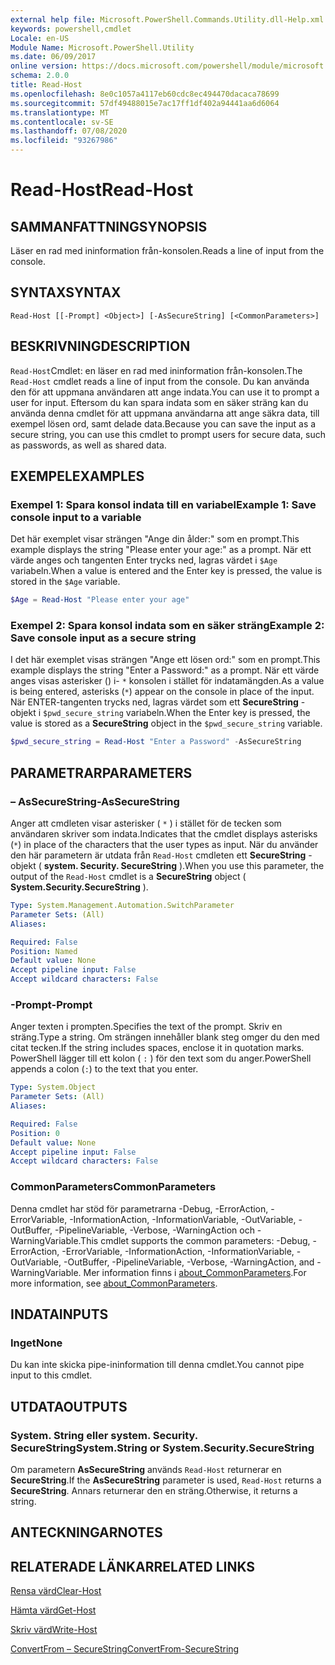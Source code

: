 ```yaml
---
external help file: Microsoft.PowerShell.Commands.Utility.dll-Help.xml
keywords: powershell,cmdlet
Locale: en-US
Module Name: Microsoft.PowerShell.Utility
ms.date: 06/09/2017
online version: https://docs.microsoft.com/powershell/module/microsoft.powershell.utility/read-host?view=powershell-6&WT.mc_id=ps-gethelp
schema: 2.0.0
title: Read-Host
ms.openlocfilehash: 8e0c1057a4117eb60cdc8ec494470dacaca78699
ms.sourcegitcommit: 57df49488015e7ac17ff1df402a94441aa6d6064
ms.translationtype: MT
ms.contentlocale: sv-SE
ms.lasthandoff: 07/08/2020
ms.locfileid: "93267986"
---
```

# <span data-ttu-id="0b12f-103">Read-Host</span><span class="sxs-lookup"><span data-stu-id="0b12f-103">Read-Host</span></span>

## <span data-ttu-id="0b12f-104">SAMMANFATTNING</span><span class="sxs-lookup"><span data-stu-id="0b12f-104">SYNOPSIS</span></span>
<span data-ttu-id="0b12f-105">Läser en rad med ininformation från-konsolen.</span><span class="sxs-lookup"><span data-stu-id="0b12f-105">Reads a line of input from the console.</span></span>

## <span data-ttu-id="0b12f-106">SYNTAX</span><span class="sxs-lookup"><span data-stu-id="0b12f-106">SYNTAX</span></span>

```
Read-Host [[-Prompt] <Object>] [-AsSecureString] [<CommonParameters>]
```

## <span data-ttu-id="0b12f-107">BESKRIVNING</span><span class="sxs-lookup"><span data-stu-id="0b12f-107">DESCRIPTION</span></span>

<span data-ttu-id="0b12f-108">`Read-Host`Cmdlet: en läser en rad med ininformation från-konsolen.</span><span class="sxs-lookup"><span data-stu-id="0b12f-108">The `Read-Host` cmdlet reads a line of input from the console.</span></span> <span data-ttu-id="0b12f-109">Du kan använda den för att uppmana användaren att ange indata.</span><span class="sxs-lookup"><span data-stu-id="0b12f-109">You can use it to prompt a user for input.</span></span> <span data-ttu-id="0b12f-110">Eftersom du kan spara indata som en säker sträng kan du använda denna cmdlet för att uppmana användarna att ange säkra data, till exempel lösen ord, samt delade data.</span><span class="sxs-lookup"><span data-stu-id="0b12f-110">Because you can save the input as a secure string, you can use this cmdlet to prompt users for secure data, such as passwords, as well as shared data.</span></span>

## <span data-ttu-id="0b12f-111">EXEMPEL</span><span class="sxs-lookup"><span data-stu-id="0b12f-111">EXAMPLES</span></span>

### <span data-ttu-id="0b12f-112">Exempel 1: Spara konsol indata till en variabel</span><span class="sxs-lookup"><span data-stu-id="0b12f-112">Example 1: Save console input to a variable</span></span>

<span data-ttu-id="0b12f-113">Det här exemplet visar strängen "Ange din ålder:" som en prompt.</span><span class="sxs-lookup"><span data-stu-id="0b12f-113">This example displays the string "Please enter your age:" as a prompt.</span></span> <span data-ttu-id="0b12f-114">När ett värde anges och tangenten Enter trycks ned, lagras värdet i `$Age` variabeln.</span><span class="sxs-lookup"><span data-stu-id="0b12f-114">When a value is entered and the Enter key is pressed, the value is stored in the `$Age` variable.</span></span>

```powershell
$Age = Read-Host "Please enter your age"
```

### <span data-ttu-id="0b12f-115">Exempel 2: Spara konsol indata som en säker sträng</span><span class="sxs-lookup"><span data-stu-id="0b12f-115">Example 2: Save console input as a secure string</span></span>

<span data-ttu-id="0b12f-116">I det här exemplet visas strängen "Ange ett lösen ord:" som en prompt.</span><span class="sxs-lookup"><span data-stu-id="0b12f-116">This example displays the string "Enter a Password:" as a prompt.</span></span> <span data-ttu-id="0b12f-117">När ett värde anges visas asterisker () i- `*` konsolen i stället för indatamängden.</span><span class="sxs-lookup"><span data-stu-id="0b12f-117">As a value is being entered, asterisks (`*`) appear on the console in place of the input.</span></span> <span data-ttu-id="0b12f-118">När ENTER-tangenten trycks ned, lagras värdet som ett **SecureString** -objekt i `$pwd_secure_string` variabeln.</span><span class="sxs-lookup"><span data-stu-id="0b12f-118">When the Enter key is pressed, the value is stored as a **SecureString** object in the `$pwd_secure_string` variable.</span></span>

```powershell
$pwd_secure_string = Read-Host "Enter a Password" -AsSecureString
```

## <span data-ttu-id="0b12f-119">PARAMETRAR</span><span class="sxs-lookup"><span data-stu-id="0b12f-119">PARAMETERS</span></span>

### <span data-ttu-id="0b12f-120">– AsSecureString</span><span class="sxs-lookup"><span data-stu-id="0b12f-120">-AsSecureString</span></span>

<span data-ttu-id="0b12f-121">Anger att cmdleten visar asterisker ( `*` ) i stället för de tecken som användaren skriver som indata.</span><span class="sxs-lookup"><span data-stu-id="0b12f-121">Indicates that the cmdlet displays asterisks (`*`) in place of the characters that the user types as input.</span></span> <span data-ttu-id="0b12f-122">När du använder den här parametern är utdata från `Read-Host` cmdleten ett **SecureString** -objekt ( **system. Security. SecureString** ).</span><span class="sxs-lookup"><span data-stu-id="0b12f-122">When you use this parameter, the output of the `Read-Host` cmdlet is a **SecureString** object ( **System.Security.SecureString** ).</span></span>

```yaml
Type: System.Management.Automation.SwitchParameter
Parameter Sets: (All)
Aliases:

Required: False
Position: Named
Default value: None
Accept pipeline input: False
Accept wildcard characters: False
```

### <span data-ttu-id="0b12f-123">-Prompt</span><span class="sxs-lookup"><span data-stu-id="0b12f-123">-Prompt</span></span>

<span data-ttu-id="0b12f-124">Anger texten i prompten.</span><span class="sxs-lookup"><span data-stu-id="0b12f-124">Specifies the text of the prompt.</span></span>
<span data-ttu-id="0b12f-125">Skriv en sträng.</span><span class="sxs-lookup"><span data-stu-id="0b12f-125">Type a string.</span></span>
<span data-ttu-id="0b12f-126">Om strängen innehåller blank steg omger du den med citat tecken.</span><span class="sxs-lookup"><span data-stu-id="0b12f-126">If the string includes spaces, enclose it in quotation marks.</span></span>
<span data-ttu-id="0b12f-127">PowerShell lägger till ett kolon ( `:` ) för den text som du anger.</span><span class="sxs-lookup"><span data-stu-id="0b12f-127">PowerShell appends a colon (`:`) to the text that you enter.</span></span>

```yaml
Type: System.Object
Parameter Sets: (All)
Aliases:

Required: False
Position: 0
Default value: None
Accept pipeline input: False
Accept wildcard characters: False
```

### <span data-ttu-id="0b12f-128">CommonParameters</span><span class="sxs-lookup"><span data-stu-id="0b12f-128">CommonParameters</span></span>

<span data-ttu-id="0b12f-129">Denna cmdlet har stöd för parametrarna -Debug, -ErrorAction, -ErrorVariable, -InformationAction, -InformationVariable, -OutVariable, -OutBuffer, -PipelineVariable, -Verbose, -WarningAction och -WarningVariable.</span><span class="sxs-lookup"><span data-stu-id="0b12f-129">This cmdlet supports the common parameters: -Debug, -ErrorAction, -ErrorVariable, -InformationAction, -InformationVariable, -OutVariable, -OutBuffer, -PipelineVariable, -Verbose, -WarningAction, and -WarningVariable.</span></span> <span data-ttu-id="0b12f-130">Mer information finns i [about_CommonParameters](https://go.microsoft.com/fwlink/?LinkID=113216).</span><span class="sxs-lookup"><span data-stu-id="0b12f-130">For more information, see [about_CommonParameters](https://go.microsoft.com/fwlink/?LinkID=113216).</span></span>

## <span data-ttu-id="0b12f-131">INDATA</span><span class="sxs-lookup"><span data-stu-id="0b12f-131">INPUTS</span></span>

### <span data-ttu-id="0b12f-132">Inget</span><span class="sxs-lookup"><span data-stu-id="0b12f-132">None</span></span>

<span data-ttu-id="0b12f-133">Du kan inte skicka pipe-ininformation till denna cmdlet.</span><span class="sxs-lookup"><span data-stu-id="0b12f-133">You cannot pipe input to this cmdlet.</span></span>

## <span data-ttu-id="0b12f-134">UTDATA</span><span class="sxs-lookup"><span data-stu-id="0b12f-134">OUTPUTS</span></span>

### <span data-ttu-id="0b12f-135">System. String eller system. Security. SecureString</span><span class="sxs-lookup"><span data-stu-id="0b12f-135">System.String or System.Security.SecureString</span></span>

<span data-ttu-id="0b12f-136">Om parametern **AsSecureString** används `Read-Host` returnerar en **SecureString**.</span><span class="sxs-lookup"><span data-stu-id="0b12f-136">If the **AsSecureString** parameter is used, `Read-Host` returns a **SecureString**.</span></span> <span data-ttu-id="0b12f-137">Annars returnerar den en sträng.</span><span class="sxs-lookup"><span data-stu-id="0b12f-137">Otherwise, it returns a string.</span></span>

## <span data-ttu-id="0b12f-138">ANTECKNINGAR</span><span class="sxs-lookup"><span data-stu-id="0b12f-138">NOTES</span></span>

## <span data-ttu-id="0b12f-139">RELATERADE LÄNKAR</span><span class="sxs-lookup"><span data-stu-id="0b12f-139">RELATED LINKS</span></span>

[<span data-ttu-id="0b12f-140">Rensa värd</span><span class="sxs-lookup"><span data-stu-id="0b12f-140">Clear-Host</span></span>](../microsoft.powershell.core/clear-host.md)

[<span data-ttu-id="0b12f-141">Hämta värd</span><span class="sxs-lookup"><span data-stu-id="0b12f-141">Get-Host</span></span>](Get-Host.md)

[<span data-ttu-id="0b12f-142">Skriv värd</span><span class="sxs-lookup"><span data-stu-id="0b12f-142">Write-Host</span></span>](Write-Host.md)

[<span data-ttu-id="0b12f-143">ConvertFrom – SecureString</span><span class="sxs-lookup"><span data-stu-id="0b12f-143">ConvertFrom-SecureString</span></span>](../Microsoft.PowerShell.Security/ConvertFrom-SecureString.md)
